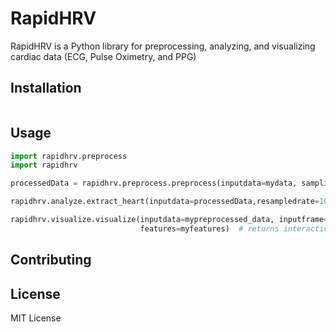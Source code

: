 # RapidHRV

RapidHRV is a Python library for preprocessing, analyzing, and visualizing cardiac data (ECG, Pulse Oximetry, and PPG)

## Installation



```bash

```

## Usage

```python
import rapidhrv.preprocess
import rapidhrv

processedData = rapidhrv.preprocess.preprocess(inputdata=mydata, samplingrate=250)  # returns upsampled, high-pass filtered, smoothed data

rapidhrv.analyze.extract_heart(inputdata=processedData,resampledrate=1000)  # returns dictionary with analyzed data

rapidhrv.visualize.visualize(inputdata=mypreprocessed_data, inputframe=myheartdata,
                             features=myfeatures)  # returns interactive matplotlib object, displaying time series BPM and RMSSD time series

```

## Contributing


## License
MIT License
